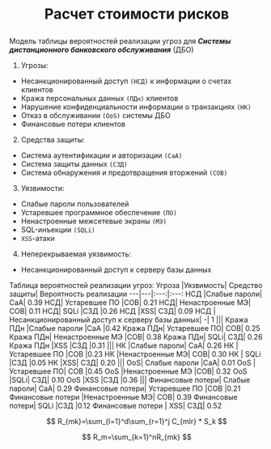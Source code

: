 # <p align = "center">Расчет стоимости рисков</p>


Модель таблицы вероятностей реализации угроз для ***Системы дистанционного банковского обслуживания*** (ДБО)

1. Угрозы:

+ Несанкционированный доступ `(НСД)` к информации о счетах клиентов
+ Кража персональных данных `(ПДн)` клиентов
+ Нарушение конфиденциальности информации о транзакциях `(НК)`
+ Отказ в обслуживании `(OoS)` системы ДБО
+ Финансовые потери клиентов

2. Средства защиты:

+ Система аутентификации и авторизации `(СaA)`
+ Система защиты данных `(СЗД)`
+ Система обнаружения и предотвращения вторжений `(СОВ)`

3. Уязвимости:

+ Слабые пароли пользователей
+ Устаревшее программное обеспечение `(ПО)`
+ Ненастроенные межсетевые экраны `(МЭ)`
+ SQL-инъекции `(SQLi)`
+ `XSS`-атаки

4. Неперекрываемая уязвимость:

+ Несанкционированный доступ к серверу базы данных

Таблица вероятностей реализации угроз:
Угроза	|Уязвимость|	Средство защиты|	Вероятность реализации
---|---|:---:|:---:
НСД	|Слабые пароли|	СaA|	0.39
НСД|	Устаревшее ПО	|СОВ|	0.21
НСД|	Ненастроенные МЭ|	СОВ|	0.11
НСД|	SQLi	|СЗД	|0.26
НСД	|XSS|	СЗД|	0.09
НСД	|Несанкционированный доступ к серверу базы данных|	-|	1
|||
Кража ПДн	|Слабые пароли	|СaA	|0.42
Кража ПДн|	Устаревшее ПО|	СОВ|	0.25
Кража ПДн|	Ненастроенные МЭ	|СОВ|	0.38
Кража ПДн|	SQLi|	СЗД|	0.26
Кража ПДн	|XSS	|СЗД	|0.31
|||
НК	|Слабые пароли|	СaA|	0.26
НК	|Устаревшее ПО	|СОВ	|0.23
НК	|Ненастроенные МЭ|	СОВ|	0.30
НК  |	SQLi	|СЗД	|0.05
НК |XSS|	СЗД|	0.20
|||
OoS|	Слабые пароли	|СaA|	0.01
OoS	|Устаревшее ПО|	СОВ	|0.45
OoS	|Ненастроенные МЭ	|СОВ|	0.32
OoS	|SQLi|	СЗД|	0.10
OoS	|XSS	|СЗД	|0.36
|||
Финансовые потери|	Слабые пароли|	СaA|	0.29
Финансовые потери|	Устаревшее ПО	|СОВ	|0.21
Финансовые потери	|Ненастроенные МЭ|	СОВ|	0.39
Финансовые потери|	SQLi	|СЗД	|0.12
Финансовые потери	| XSS|	СЗД|	0.52



$$
R_{mk}=\sum_{l=1}^d\sum_{r=1}^j C_{mlr} * S_k
$$

$$
R_m=\sum_{k=1}^nR_{mk}
$$








